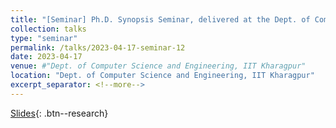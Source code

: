 ```yaml
---
title: "[Seminar] Ph.D. Synopsis Seminar, delivered at the Dept. of Computer Science and Engineering, IIT Kharagpur"
collection: talks
type: "seminar"
permalink: /talks/2023-04-17-seminar-12
date: 2023-04-17
venue: #"Dept. of Computer Science and Engineering, IIT Kharagpur"
location: "Dept. of Computer Science and Engineering, IIT Kharagpur"
excerpt_separator: <!--more-->
---
```


<!--more-->
[Slides](https://docs.google.com/presentation/d/e/2PACX-1vQE_FnvAXOh3ifjhzaxB6ElbsWFOwwolUnZzpGhfKmBzJm1v0chkpmh0ecs4DgZBYDRsxZeoAqzWrUf/pub?start=true&loop=false&delayms=5000){: .btn--research}

